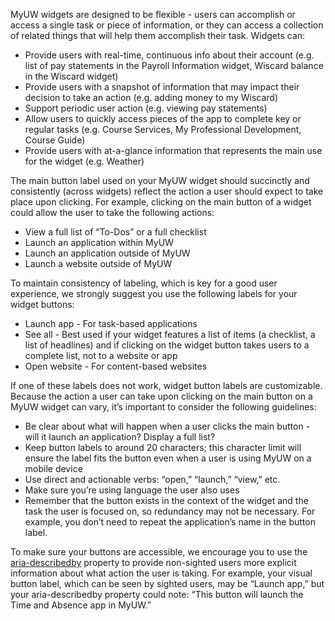 MyUW widgets are designed to be flexible - users can accomplish or access a single task or piece of information, or they can access a collection of related things that will help them accomplish their task. Widgets can:

* Provide users with real-time, continuous info about their account (e.g. list of pay statements in the Payroll Information widget, Wiscard balance in the Wiscard widget)
* Provide users with a snapshot of information that may impact their decision to take an action (e.g. adding money to my Wiscard)
* Support periodic user action (e.g. viewing pay statements)
* Allow users to quickly access pieces of the app to complete key or regular tasks (e.g. Course Services, My Professional Development, Course Guide)
* Provide users with at-a-glance information that represents the main use for the widget (e.g. Weather)

The main button label used on your MyUW widget should succinctly and consistently (across widgets) reflect the action a user should expect to take place upon clicking. For example, clicking on the main button of a widget could allow the user to take the following actions:

* View a full list of “To-Dos” or a full checklist
* Launch an application within MyUW
* Launch an application outside of MyUW
* Launch a website outside of MyUW

To maintain consistency of labeling, which is key for a good user experience, we strongly suggest you use the following labels for your widget buttons:

* Launch app - For task-based applications
* See all - Best used if your widget features a list of items (a checklist, a list of headlines) and if clicking on the widget button takes users to a complete list, not to a website or app
* Open website - For content-based websites

If one of these labels does not work, widget button labels are customizable. Because the action a user can take upon clicking on the main button on a MyUW widget can vary, it’s important to consider the following guidelines:

* Be clear about what will happen when a user clicks the main button - will it launch an application? Display a full list?
* Keep button labels to around 20 characters; this character limit will ensure the label fits the button even when a user is using MyUW on a mobile device
* Use direct and actionable verbs: “open,” “launch,” “view,” etc.
* Make sure you’re using language the user also uses
* Remember that the button exists in the context of the widget and the task the user is focused on, so redundancy may not be necessary. For example, you don’t need to repeat the application’s name in the button label.

To make sure your buttons are accessible, we encourage you to use the [aria-describedby](https://www.w3.org/TR/WCAG20-TECHS/ARIA1.html) property to provide non-sighted users more explicit information about what action the user is taking. For example, your visual button label, which can be seen by sighted users, may be “Launch app,” but your aria-describedby property could note: “This button will launch the Time and Absence app in MyUW.”
